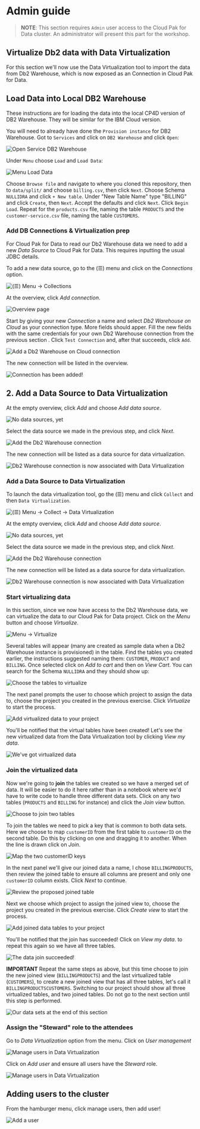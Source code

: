 # Admin guide

> **NOTE**: This section requires `Admin` user access to the Cloud Pak for Data cluster. An administrator will present this part for the workshop.

## Virtualize Db2 data with Data Virtualization

For this section we'll now use the Data Virtualization tool to import the data from Db2 Warehouse, which is now exposed as an Connection in Cloud Pak for Data.

## Load Data into Local DB2 Warehouse

These instructions are for loading the data into the local CP4D version of DB2 Warehouse. They will be similar for the IBM Cloud version.

You will need to already have done the `Provision instance` for DB2 Warehouse.
Got to `Services` and click on `DB2 Warehouse` and click `Open`:

![Open Service DB2 Warehouse](../.gitbook/assets/images/dv/OpenDb2Warehouse.png)

Under `Menu` choose `Load` and `Load Data`:

![Menu Load Data](../.gitbook/assets/images/dv/DB2LoadData.png)

Choose `Browse file` and navigate to where you cloned this repository, then to `data/split/` and choose `billing.csv`, then click `Next`.
Choose Schema `NULLIDRA` and click `+ New table`. Under "New Table Name" type "BILLING" and click `Create`, then `Next`. Accept the defaults and click `Next`. Click `Begin Load`.
Repeat for the `products.csv` file, naming the table `PRODUCTS` and the `customer-service.csv` file, naming the table `CUSTOMERS`.

### Add DB Connections & Virtualization prep

For Cloud Pak for Data to read our Db2 Warehouse data we need to add a new *Data Source* to Cloud Pak for Data. This requires inputting the usual JDBC details.

To add a new data source, go to the (☰) menu and click on the *Connections* option.

![(☰) Menu -> Collections](../.gitbook/assets/images/connections/cpd-conn-menu.png)

At the overview, click *Add connection*.

![Overview page](../.gitbook/assets/images/connections/conn-1-overview-empty.png)

Start by giving your new *Connection* a name and select *Db2 Warehouse on Cloud* as your connection type. More fields should apper. Fill the new fields with the same credentials for your own Db2 Warehouse connection from the previous section . Click `Test Connection` and, after that succeeds, click `Add`.

![Add a Db2 Warehouse on Cloud connection](../.gitbook/assets/images/connections/conn-2-details.png)

The new connection will be listed in the overview.

![Connection has been added!](../.gitbook/assets/images/connections/conn-3-overview-db2.png)

## 2. Add a Data Source to Data Virtualization

At the empty overview, click *Add* and choose *Add data source*.

![No data sources, yet](../.gitbook/assets/images/dv/dv-data-sources-1-empty.png)

Select the data source we made in the previous step, and click *Next*.

![Add the Db2 Warehouse connection](../.gitbook/assets/images/dv/dv-data-sources-2-add.png)

The new connection will be listed as a data source for data virtualization.

![Db2 Warehouse connection is now associated with Data Virtualization](../.gitbook/assets/images/dv/dv-data-sources-3-shown.png)

### Add a Data Source to Data Virtualization

To launch the data virtualization tool, go the (☰) menu and click `Collect` and then `Data Virtualization`.

![(☰) Menu -> Collect -> Data Virtualization](../.gitbook/assets/images/dv/cpd-dv-menu.png)

At the empty overview, click *Add* and choose *Add data source*.

![No data sources, yet](../.gitbook/assets/images/dv/dv-data-sources-1-empty.png)

Select the data source we made in the previous step, and click *Next*.

![Add the Db2 Warehouse connection](../.gitbook/assets/images/dv/dv-data-sources-2-add.png)

The new connection will be listed as a data source for data virtualization.

![Db2 Warehouse connection is now associated with Data Virtualization](../.gitbook/assets/images/dv/dv-data-sources-3-shown.png)

### Start virtualizing data

In this section, since we now have access to the Db2 Warehouse data, we can virtualize the data to our Cloud Pak for Data project. Click on the *Menu* button and choose *Virtualize*.

![Menu -> Virtualize](../.gitbook/assets/images/dv/dv-virtualize-1-menu.png)

Several tables will appear (many are created as sample data when a Db2 Warehouse instance is provisioned) in the table. Find the tables you created earlier, the instructions suggested naming them: `CUSTOMER`, `PRODUCT` and `BILLING`. Once selected click on *Add to cart* and then on *View Cart*.
You can search for the Schema `NULLIDRA` and they should show up:

![Choose the tables to virtualize](../.gitbook/assets/images/dv/dv-virtualize-2-tables.png)

The next panel prompts the user to choose which project to assign the data to, choose the project you created in the previous exercise. Click *Virtualize* to start the process.

![Add virtualized data to your project](../.gitbook/assets/images/dv/dv-virtualize-3-assign.png)

You'll be notified that the virtual tables have been created! Let's see the new virtualized data from the Data Virtualization tool by clicking *View my data*.

![We've got virtualized data](../.gitbook/assets/images/dv/dv-virtualize-4-complete.png)

### Join the virtualized data

Now we're going to **join** the tables we created so we have a merged set of data. It will be easier to do it here rather than in a notebook where we'd have to write code to handle three different data sets. Click on any two tables (`PRODUCTS` and `BILLING` for instance) and click the *Join view* button.

![Choose to join two tables](../.gitbook/assets/images/dv/dv-data-join-1-overview.png)

To join the tables we need to pick a key that is common to both data sets. Here we choose to map `customerID` from the first table to `customerID` on the second table. Do this by clicking on one and dragging it to another. When the line is drawn click on *Join*.

![Map the two customerID keys](../.gitbook/assets/images/dv/dv-data-join-2-columns.png)

In the next panel we'll give our joined data a name, I chose `BILLINGPRODUCTS`, then review the joined table to ensure all columns are present and only one `customerID` column exists. Click *Next* to continue.

![Review the proposed joined table](../.gitbook/assets/images/dv/dv-data-join-3-review.png)

Next we choose which project to assign the joined view to, choose the project you created in the previous exercise. Click *Create view* to start the process.

![Add joined data tables to your project](../.gitbook/assets/images/dv/dv-data-join-4-assign.png)

You'll be notified that the join has succeeded! Click on *View my data*. to repeat this again so we have all three tables.

![The data join succeeded!](../.gitbook/assets/images/dv/dv-data-join-5-created.png)

**IMPORTANT** Repeat the same steps as above, but this time choose to join the new joined view (`BILLINGPRODUCTS`) and the last virtualized table (`CUSTOMERS`), to create a new joined view that has all three tables, let's call it `BILLINGPRODUCTSCUSTOMERS`. Switching to our project should show all three virtualized tables, and two joined tables. Do not go to the next section until this step is performed.

![Our data sets at the end of this section](../.gitbook/assets/images/dv/dv-project-data-all.png)

### Assign the "Steward" role to the attendees

Go to *Data Virtualization* option from the menu. Click on *User management*

![Manage users in Data Virtualization](../.gitbook/assets/images/dv/dv-6-manage-users.png)

Click on *Add user* and ensure all users have the *Steward* role.

![Manage users in Data Virtualization](../.gitbook/assets/images/dv/dv-7-steward-role.png)

## Adding users to the cluster

From the hamburger menu, click manage users, then add user!

![Add a user](../.gitbook/assets/images/manage/manage-add-users.png)
